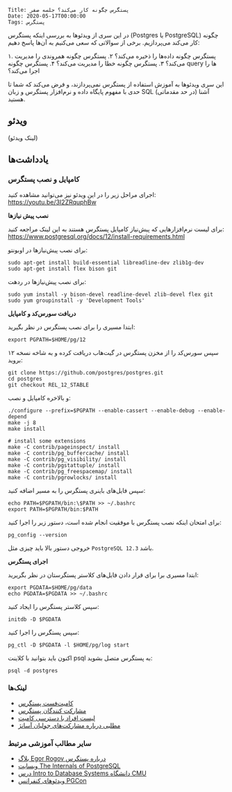     Title: پستگرس چگونه کار می‌کند؟ جلسه صفر
    Date: 2020-05-17T00:00:00
    Tags: پستگرس


در این سری از ویدئوها به بررسی اینکه پستگرس (Postgres یا PostgreSQL) چگونه کار می‌کند می‌پردازیم. برخی از سوالاتی که سعی می‌کنیم به آن‌ها پاسخ دهیم:

۱. پستگرس چگونه داده‌ها را ذخیره می‌کند؟
۲. پستگرس چگونه همروندی را مدیریت می‌کند؟
۳. پستگرس چگونه خطا را مدیریت می‌کند؟
۴. پستگرس چگونه query ها را اجرا می‌کند؟

این سری ویدئوها به آموزش استفاده از پستگرس نمی‌پردازند، و فرض می‌کند که شما تا حدی با مفهوم پایگاه داده و نرم‌افزار پستگرس و زبان SQL (در حد مقدماتی) آشنا هستید.

<!-- more -->

## ویدئو

(لینک ویدئو)

## یادداشت‌ها

### کامپایل و نصب پستگرس

اجرای مراحل زیر را در این ویدئو نیز می‌توانید مشاهده کنید: https://youtu.be/3I2ZRquphBw

**نصب پیش نیازها**

برای لیست نرم‌افزارهایی که پیش‌نیاز کامپایل پستگرس هستند به این لینک مراجعه کنید: https://www.postgresql.org/docs/12/install-requirements.html

برای نصب پیش‌نیازها در اوبونتو:

```
sudo apt-get install build-essential libreadline-dev zlib1g-dev
sudo apt-get install flex bison git
```

برای نصب پیش‌نیازها در ردهت:

```
sudo yum install -y bison-devel readline-devel zlib-devel flex git
sudo yum groupinstall -y 'Development Tools'
```

**دریافت سورس‌کد و کامپایل**

ابتدا مسیری را برای نصب پستگرس در نظر بگیرید:

```
export PGPATH=$HOME/pg/12
```

سپس سورس‌کد را از مخزن پستگرس در گیت‌هاب دریافت کرده و به شاخه نسخه ۱۲ بروید:

```
git clone https://github.com/postgres/postgres.git
cd postgres
git checkout REL_12_STABLE
```

و بالاخره کامپایل و نصب:

```
./configure --prefix=$PGPATH --enable-cassert --enable-debug --enable-depend
make -j 8
make install

# install some extensions
make -C contrib/pageinspect/ install
make -C contrib/pg_buffercache/ install
make -C contrib/pg_visibility/ install
make -C contrib/pgstattuple/ install
make -C contrib/pg_freespacemap/ install
make -C contrib/pgrowlocks/ install
```

سپس فایل‌های باینری پستگرس را به مسیر اضافه کنید:

```
echo PATH=$PGPATH/bin:\$PATH >> ~/.bashrc
export PATH=$PGPATH/bin:$PATH
```

برای امتحان اینکه نصب پستگرس با موفقیت انجام شده است، دستور زیر را اجرا کنید:

```
pg_config --version
```

خروجی دستور بالا باید چیزی مثل `PostgreSQL 12.3` باشد.

**اجرای پستگرس**

ابتدا مسیری برا برای قرار دادن فایل‌های کلاستر پستگرستان در نظر بگریرید:

```
export PGDATA=$HOME/pg/data
echo PGDATA=$PGDATA >> ~/.bashrc
```

سپس کلاستر پستگرس را ایجاد کنید:

```
initdb -D $PGDATA
```

سپس پستگرس را اجرا کنید:

```
pg_ctl -D $PGDATA -l $HOME/pg/log start
```

اکنون باید بتوانید با کلاینت psql به پستگرس متصل بشوید:

```
psql -d postgres
```

### لینک‌ها

* [کامیت‌فست پستگرس](https://wiki.postgresql.org/wiki/CommitFest)
* [مشارکت کنندگان پستگرس](https://www.postgresql.org/community/contributors/)
* [لیست افراد با دسترسی کامیت](https://wiki.postgresql.org/wiki/Committers)
* [مطلبی درباره مشارکت‌های جولیان آسانژ](http://herraiz.org/blog/2011/07/07/software-projects-alzheimer-julian-assanges-lost-contributions/)


### سایر مطالب آموزشی مرتبط
* [بلاگ Egor Rogov درباره پستگرس](https://habr.com/en/users/erogov/posts/)
* [وبسایت The Internals of PostgreSQL](http://www.interdb.jp/pg/)
* [درس Intro to Database Systems دانشگاه CMU](https://www.youtube.com/playlist?list=PLSE8ODhjZXjbohkNBWQs_otTrBTrjyohi)
* [ویدئوهای کنفرانس PGCon](https://www.youtube.com/channel/UCer4R0y7DrLsOXo-bI71O6A/videos)

